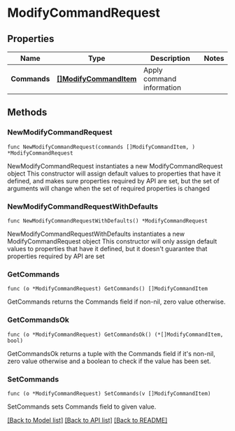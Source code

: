 # ModifyCommandRequest

## Properties

Name | Type | Description | Notes
------------ | ------------- | ------------- | -------------
**Commands** | [**[]ModifyCommandItem**](ModifyCommandItem.md) | Apply command information | 

## Methods

### NewModifyCommandRequest

`func NewModifyCommandRequest(commands []ModifyCommandItem, ) *ModifyCommandRequest`

NewModifyCommandRequest instantiates a new ModifyCommandRequest object
This constructor will assign default values to properties that have it defined,
and makes sure properties required by API are set, but the set of arguments
will change when the set of required properties is changed

### NewModifyCommandRequestWithDefaults

`func NewModifyCommandRequestWithDefaults() *ModifyCommandRequest`

NewModifyCommandRequestWithDefaults instantiates a new ModifyCommandRequest object
This constructor will only assign default values to properties that have it defined,
but it doesn't guarantee that properties required by API are set

### GetCommands

`func (o *ModifyCommandRequest) GetCommands() []ModifyCommandItem`

GetCommands returns the Commands field if non-nil, zero value otherwise.

### GetCommandsOk

`func (o *ModifyCommandRequest) GetCommandsOk() (*[]ModifyCommandItem, bool)`

GetCommandsOk returns a tuple with the Commands field if it's non-nil, zero value otherwise
and a boolean to check if the value has been set.

### SetCommands

`func (o *ModifyCommandRequest) SetCommands(v []ModifyCommandItem)`

SetCommands sets Commands field to given value.



[[Back to Model list]](../README.md#documentation-for-models) [[Back to API list]](../README.md#documentation-for-api-endpoints) [[Back to README]](../README.md)


